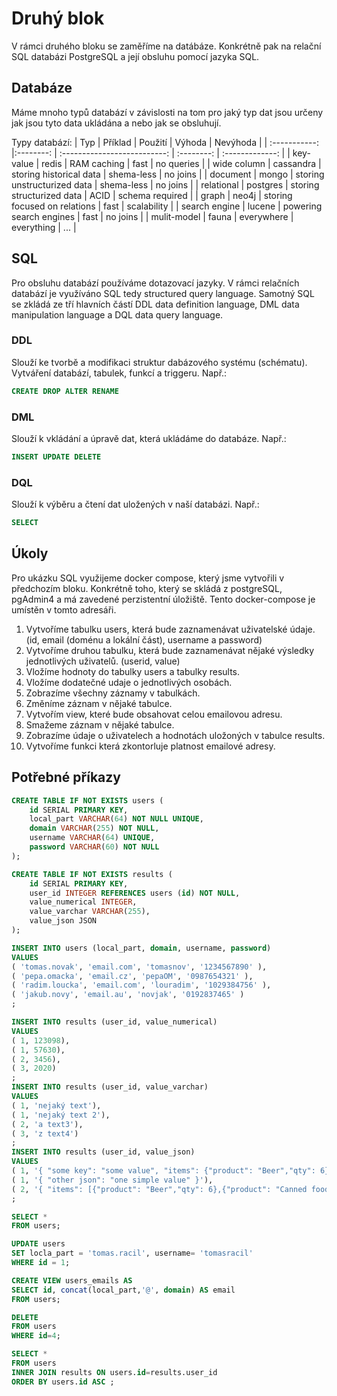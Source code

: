 # Druhý blok

V rámci druhého bloku se zaměříme na datábáze. Konkrétně pak na relační SQL databázi PostgreSQL a její obsluhu pomocí jazyka SQL.

## Databáze

Máme mnoho typů databází v závislosti na tom pro jaký typ dat jsou určeny jak jsou tyto data ukládána a nebo jak se obsluhují.

Typy databází:
| Typ           | Příklad   | Použití                      | Výhoda     | Nevýhoda        |
| :-----------: |:--------: | :--------------------------: | :--------: | :-------------: |
| key-value     | redis     | RAM caching                  | fast       | no queries      |
| wide column   | cassandra | storing historical data      | shema-less | no joins        |
| document      | mongo     | storing unstructurized data  | shema-less | no joins        |
| relational    | postgres  | storing structurized data    | ACID       | schema required |
| graph         | neo4j     | storing focused on relations | fast       | scalability     |
| search engine | lucene    | powering search engines      | fast       | no joins        |
| mulit-model   | fauna     | everywhere                   | everything | ...             |

## SQL

Pro obsluhu databází používáme dotazovací jazyky. V rámci relačních databází je využíváno SQL tedy structured query language. Samotný SQL se zkládá ze tří hlavních částí DDL data definition language, DML data manipulation language a DQL data query language.

### DDL

Slouží ke tvorbě a modifikaci struktur dabázového systému (schématu). Vytváření databází, tabulek, funkcí a triggeru. Např.:

```SQL
CREATE DROP ALTER RENAME 
```

### DML

Slouží k vkládání a úpravě dat, která ukládáme do databáze. Např.:

```SQL
INSERT UPDATE DELETE
```

### DQL

Slouží k výběru a čtení dat uložených v naší databázi. Např.:

```SQL
SELECT
```

## Úkoly

Pro ukázku SQL využijeme docker compose, který jsme vytvořili v předchozím bloku. Konkrétně toho, který se skládá z postgreSQL, pgAdmin4 a má zavedené perzistentní úložiště. Tento docker-compose je umístěn v tomto adresáři.

1. Vytvoříme tabulku users, která bude zaznamenávat uživatelské údaje. (id, email (doménu a lokální část), username a password)
2. Vytvoříme druhou tabulku, která bude zaznamenávat nějaké výsledky jednotlivých uživatelů. (userid, value)
3. Vložíme hodnoty do tabulky users a tabulky results.
4. Vložíme dodatečné udaje o jednotlivých osobách.
5. Zobrazíme všechny záznamy v tabulkách.
6. Změníme záznam v nějaké tabulce.
7. Vytvořím view, které bude obsahovat celou emailovou adresu.
8. Smažeme záznam v nějaké tabulce.
9. Zobrazíme údaje o uživatelech a hodnotách uložoných v tabulce results.
10. Vytvoříme funkci která zkontorluje platnost emailové adresy.

## Potřebné příkazy

```SQL
CREATE TABLE IF NOT EXISTS users (
    id SERIAL PRIMARY KEY,
    local_part VARCHAR(64) NOT NULL UNIQUE,
    domain VARCHAR(255) NOT NULL,
    username VARCHAR(64) UNIQUE,
    password VARCHAR(60) NOT NULL
);
```

```SQL
CREATE TABLE IF NOT EXISTS results (
    id SERIAL PRIMARY KEY,
    user_id INTEGER REFERENCES users (id) NOT NULL,
    value_numerical INTEGER,
    value_varchar VARCHAR(255),
    value_json JSON
);
```

```SQL
INSERT INTO users (local_part, domain, username, password) 
VALUES
( 'tomas.novak', 'email.com', 'tomasnov', '1234567890' ), 
( 'pepa.omacka', 'email.cz', 'pepaOM', '0987654321' ),
( 'radim.loucka', 'email.com', 'louradim', '1029384756' ),
( 'jakub.novy', 'email.au', 'novjak', '0192837465' )
;
```

```SQL
INSERT INTO results (user_id, value_numerical) 
VALUES
( 1, 123098), 
( 1, 57630),
( 2, 3456),
( 3, 2020)
;
INSERT INTO results (user_id, value_varchar) 
VALUES
( 1, 'nejaký text'), 
( 1, 'nejaký text 2'),
( 2, 'a text3'),
( 3, 'z text4')
;
INSERT INTO results (user_id, value_json) 
VALUES
( 1, '{ "some key": "some value", "items": {"product": "Beer","qty": 6}}'), 
( 1, '{ "other json": "one simple value" }'),
( 2, '{ "items": [{"product": "Beer","qty": 6},{"product": "Canned food","qty": 3}]}')
;
```

```SQL
SELECT * 
FROM users;
```

```SQL
UPDATE users
SET locla_part = 'tomas.racil', username= 'tomasracil'
WHERE id = 1;
```

```SQL
CREATE VIEW users_emails AS
SELECT id, concat(local_part,'@', domain) AS email
FROM users;
```

```SQL
DELETE 
FROM users 
WHERE id=4;
```

```SQL
SELECT *
FROM users
INNER JOIN results ON users.id=results.user_id
ORDER BY users.id ASC ;
```
